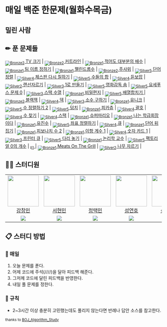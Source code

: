 [Unrated]: https://user-images.githubusercontent.com/33937365/126247607-85783912-c11a-4d50-ac36-8cc7dcb75cd2.png
[Bronze5]: https://user-images.githubusercontent.com/33937365/126247611-e362d727-17a4-4737-a232-5827e185ab7c.png
[Bronze4]: https://user-images.githubusercontent.com/33937365/126247612-89cbc675-e1d4-43a2-950b-1cb014dca697.png
[Bronze3]: https://user-images.githubusercontent.com/33937365/126247613-b8408610-7bc4-40f8-804f-a30a45ddbb68.png
[Bronze2]: https://user-images.githubusercontent.com/33937365/126247614-d85dc6ff-a520-4c00-82bd-eb593b156bd8.png
[Bronze1]: https://user-images.githubusercontent.com/33937365/126247616-04b2ab30-9891-4b7b-8cb4-38e99b97e834.png
[Silver5]: https://user-images.githubusercontent.com/33937365/126247618-38c5c905-672b-4d75-808e-8a7d45ea577d.png
[Silver4]: https://user-images.githubusercontent.com/33937365/126247620-ba2d1b96-b0aa-4b88-80c5-71569c69bbc3.png
[Silver3]: https://user-images.githubusercontent.com/33937365/126247621-1b55b7f4-3a79-4348-8a63-f00c1813853e.png
[Silver2]: https://user-images.githubusercontent.com/33937365/126247622-a83b30a9-6618-4593-b775-6f6730afd3f6.png
[Silver1]: https://user-images.githubusercontent.com/33937365/126247625-8d82f8ab-6f95-4ef8-a243-be31f548596e.png

# 매일 백준 한문제(월화수목금)
## 밀린 사람

  

## ✏ 푼 문제들
[<sub>![Bronze2]</sub> TV 크기](https://www.acmicpc.net/problem/1297) |
[<sub>![Bronze2]</sub> 커트라인](https://www.acmicpc.net/problem/25305) |
[<sub>![Bronze1]</sub> 적어도 대부분의 배수](https://www.acmicpc.net/problem/1145) |
[<sub>![Bronze1]</sub> 팀 이름 정하기](https://www.acmicpc.net/problem/1296) |
[<sub>![Bronze1]</sub> 팰린드롬수](https://www.acmicpc.net/problem/1259) |
[<sub>![Bronze2]</sub> 주사위](https://www.acmicpc.net/problem/1233) |
[<sub>![Silver5]</sub> 단어정렬](https://www.acmicpc.net/problem/1181) |
[<sub>![Silver4]</sub> 체스판 다시 칠하기](https://www.acmicpc.net/problem/1018) |
[<sub>![Silver5]</sub> 수들의 합](https://www.acmicpc.net/problem/1789) |
[<sub>![Silver4]</sub> 듣보잡](https://www.acmicpc.net/problem/1764) |
[<sub>![Silver2]</sub> 랜선자르기](https://www.acmicpc.net/problem/1654) |
[<sub>![Silver3]</sub> 1로 만들기](https://www.acmicpc.net/problem/1463) |
[<sub>![Silver5]</sub> 영화감독 숌](https://www.acmicpc.net/problem/1436) |
[<sub>![Silver5]</sub> 요세푸스 문제 0](https://www.acmicpc.net/problem/11866) |
[<sub>![Silver3]</sub> 스택 수열](https://www.acmicpc.net/problem/1874) |
[<sub>![Bronze1]</sub> 비밀편지](https://www.acmicpc.net/problem/2596) |
[<sub>![Silver5]</sub> 배열합치기 ](https://www.acmicpc.net/problem/11728) |
[<sub>![Bronze2]</sub> 블랙잭](https://www.acmicpc.net/problem/2798) |
[<sub>![Silver4]</sub> 덱](https://www.acmicpc.net/problem/10866) |
[<sub>![Silver3]</sub> 소수 구하기](https://www.acmicpc.net/problem/1929) |
[<sub>![Bronze1]</sub> 유니크](https://www.acmicpc.net/problem/5533) |
[<sub>![Silver5]</sub> 수 정렬하기 2](https://www.acmicpc.net/problem/2751) |
[<sub>![Silver5]</sub> 덩치](https://www.acmicpc.net/problem/7568) |
[<sub>![Bronze1]</sub> 피카츄](https://www.acmicpc.net/problem/14405) |
[<sub>![Silver4]</sub> 괄호](https://www.acmicpc.net/problem/9012) |
[<sub>![Silver4]</sub> 수 찾기](https://www.acmicpc.net/problem/1920) |
[<sub>![Silver4]</sub> 스택](https://www.acmicpc.net/problem/10828) |
[<sub>![Bronze1]</sub> 슈퍼마리오](https://www.acmicpc.net/problem/2851) |
[<sub>![Bronze1]</sub> 나는 학급회장이다](https://www.acmicpc.net/problem/2456) |
[<sub>![Bronze1]</sub> 유진수](https://www.acmicpc.net/problem/1356) |
[<sub>![Silver5]</sub> 좌표 정렬하기](https://www.acmicpc.net/problem/11650) |
[<sub>![Silver4]</sub> 큐](https://www.acmicpc.net/problem/10845) |
[<sub>![Bronze1]</sub> 단어 뒤집기](https://www.acmicpc.net/problem/9093) |
[<sub>![Bronze1]</sub> 피보나치 수 2](https://www.acmicpc.net/problem/2748) |
[<sub>![Bronze1]</sub> 이항 계수 1](https://www.acmicpc.net/problem/11050) |
[<sub>![Silver4]</sub> 숫자 카드 1](https://www.acmicpc.net/problem/10816) |
[<sub>![Silver3]</sub> 프린터 큐](https://www.acmicpc.net/problem/1966) |
[<sub>![Silver5]</sub> 다리 놓기](https://www.acmicpc.net/problem/1010) |
[<sub>![Bronze1]</sub> 논리학 교수](https://www.acmicpc.net/problem/1813) |
[<sub>![Silver5]</sub> 팩토리얼 0의 개수](https://www.acmicpc.net/problem/1676) |
[<sub>![]</sub> ](https://www.acmicpc.net/problem/) |
[<sub>![Bronze1]</sub> Meats On The Grill](https://www.acmicpc.net/problem/10219) |
[<sub>![Silver2]</sub> 나무 자르기](https://www.acmicpc.net/problem/2805) |



## 👨‍💻 스터디원
<table>
  <tr>
    <td align="center">
      <a href="https://github.com/ckdals6932">
        <img src="https://avatars.githubusercontent.com/u/79955006?v=4" width="100px;" alt=""/>
        <br/>
        강창민
      </a>
    <td align="center">
      <a href="https://github.com/Seohyunmin42">
        <img src="https://avatars.githubusercontent.com/u/79955395?v=4" width="100px;" alt=""/>
        <br/>
        서현민
      </a>
    </td>
    <td align="center">
      <a href="https://github.com/Taek-min">
        <img src="https://avatars.githubusercontent.com/u/79956027?v=4" width="100px;" alt=""/>
        <br/>
        정택민
      </a>
    </td>
    <td align="center">
      <a href="https://github.com/yeonho00">
        <img src="https://avatars.githubusercontent.com/u/79956027?v=4" width="100px;" alt=""/>
        <br/>
        성연호
      </a>
    </td>
    <td align="center">
      <a href="https://github.com/shinjunsu">
        <img src="https://avatars.githubusercontent.com/u/79956027?v=4" width="100px;" alt=""/>
        <br/>
        신준수
      </a>
    </td>
  </tr>

   <tr>
    <td align="center">
      <a href="https://solved.ac/ckdals6932">
        <img src="http://mazassumnida.wtf/api/mini/generate_badge?boj=ckdals6932">
      </a>
    <td align="center">
      <a href="https://solved.ac/tjgusals42">
        <img src="http://mazassumnida.wtf/api/mini/generate_badge?boj=tjgusals42">
      </a>
    </td>
    <td align="center">
      <a href="https://solved.ac/jtm1124">
        <img src="http://mazassumnida.wtf/api/mini/generate_badge?boj=jtm1124">
      </a>
    </td>
    <td align="center">
      <a href="https://solved.ac/rudolphdpche">
        <img src="http://mazassumnida.wtf/api/mini/generate_badge?boj=rudolphdpche">
      </a>
    </td>
    <td align="center">
      <a href="https://solved.ac/sjs990306">
        <img src="http://mazassumnida.wtf/api/mini/generate_badge?boj=rudolphdpche">
      </a>
    </td>
  </tr>
</table>

## 📋 스터디 방법
### 📌 매일
1. 오늘 문제를 푼다.
2. 어제 코드에 주석(////)을 달아 피드백 해준다.
3. 그저께 코드에 달린 피드백을 반영한다.
4. 내일 풀 문제를 정한다.

### 📌 규칙
* 2~3시간 이상 충분히 고민했는데도 풀리지 않는다면 반례나 답안 소스를 참고한다.

<sub>thanks to [BOJ_Algorithm_Study](https://github.com/Eighteeen/BOJ_Algorithm_Study)</sub>